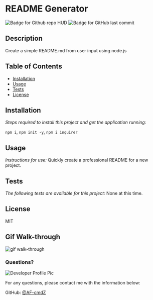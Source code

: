# README Generator

![Badge for Github repo HUD](https://img.shields.io/github/languages/top/AF-cmdZ/README_generator?style=flat&logo=appveyor) ![Badge for GitHub last commit](https://img.shields.io/github/last-commit/AF-cmdZ/README_generator?style=flat&logo=appveyor)

## Description
Create a simple README.md from user input using node.js
## Table of Contents
* [Installation](#installation)
* [Usage](#usage)
* [Tests](#tests)
* [License](#license)
## Installation

*Steps required to install this project and get the application running:*

`npm i`, `npm init -y`, `npm i inquirer`
 ## Usage
*Instructions for use:*
Quickly create a professional README for a new project.

## Tests
*The following tests are available for this project:*
None at this time.

## License
MIT

## Gif Walk-through
![gif walk-through](./images/README_Creation.gif)

### Questions?
![Developer Profile Pic](https://avatars.githubusercontent.com/u/80429715?v=4)

For any questions, please contact me with the information below:

GitHub: [@AF-cmdZ](https://api.github.com/users/AF-cmdZ)
